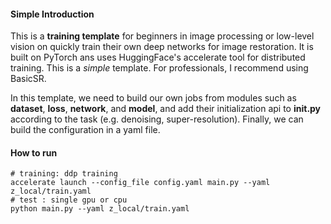 #### Simple Introduction

This is a **training template** for beginners in image processing or low-level vision on quickly train their own deep networks for image restoration. It is built on PyTorch ans uses HuggingFace's accelerate tool for distributed training. This is a *simple* template. For professionals, I recommend using BasicSR.

In this template, we need to build our own jobs from modules such as **dataset**, **loss**, **network**, and **model**, and add their initialization api to **__init__.py** according to the task (e.g. denoising, super-resolution).
Finally, we can build the configuration in a yaml file.

#### How to run


```shell
# training: ddp training
accelerate launch --config_file config.yaml main.py --yaml z_local/train.yaml
# test : single gpu or cpu
python main.py --yaml z_local/train.yaml
```
